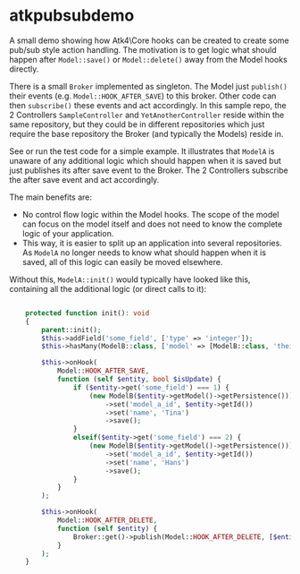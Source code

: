 # atkpubsubdemo

A small demo showing how Atk4\Core hooks can be created to create some pub/sub style action handling. The motivation
is to get logic what should happen after `Model::save()` or `Model::delete()` away from the Model hooks directly.

There is a small `Broker` implemented as singleton. The Model just `publish()` their events (e.g. `Model::HOOK_AFTER_SAVE`) 
to this broker.
Other code can then `subscribe()` these events and act accordingly. In this sample repo, the 2 Controllers `SampleController` 
and `YetAnotherController` reside within the same repository, but they could be in different repositories which just
require the base repository the Broker (and typically the Models) reside in.

See or run the test code for a simple example. It illustrates that `ModelA` is unaware of any additional logic which
should happen when it is saved but just publishes its after save event to the Broker. The 2 Controllers subscribe the 
after save event and act accordingly.

The main benefits are:
- No control flow logic within the Model hooks. The scope of the model can focus on the model itself and does not need to know the complete logic of your application.
- This way, it is easier to split up an application into several repositories. As `ModelA` no longer needs to know what should happen when it is saved, all of this logic can easily be moved elsewhere. 

Without this, `ModelA::init()` would typically have looked like this, containing all the additional logic (or direct calls to it): 
```php

    protected function init(): void
    {
        parent::init();
        $this->addField('some_field', ['type' => 'integer']);
        $this->hasMany(ModelB::class, ['model' => [ModelB::class, 'theirField' => 'model_a_id']]);

        $this->onHook(
            Model::HOOK_AFTER_SAVE,
            function (self $entity, bool $isUpdate) {
                if ($entity->get('some_field') === 1) {
                    (new ModelB($entity->getModel()->getPersistence()))->createEntity()
                        ->set('model_a_id', $entity->getId())
                        ->set('name', 'Tina')
                        ->save();
                }
                elseif($entity->get('some_field') === 2) {
                    (new ModelB($entity->getModel()->getPersistence()))->createEntity()
                        ->set('model_a_id', $entity->getId())
                        ->set('name', 'Hans')
                        ->save();
                }
            }
        );

        $this->onHook(
            Model::HOOK_AFTER_DELETE,
            function (self $entity) {
                Broker::get()->publish(Model::HOOK_AFTER_DELETE, [$entity]);
            }
        );
    }
```